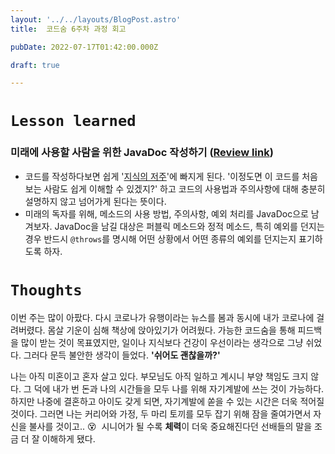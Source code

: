 ```yaml
---
layout: '../../layouts/BlogPost.astro'
title:  코드숨 6주차 과정 회고

pubDate: 2022-07-17T01:42:00.000Z

draft: true

---
```


# `Lesson learned`

### 미래에 사용할 사람을 위한 JavaDoc 작성하기 ([Review link](https://github.com/CodeSoom/spring-week6-assignment-1/pull/65#discussion_r917852384))

- 코드를 작성하다보면 쉽게 '[지식의 저주](https://ko.wikipedia.org/wiki/%EC%A7%80%EC%8B%9D%EC%9D%98_%EC%A0%80%EC%A3%BC)'에 빠지게 된다. '이정도면 이 코드를 처음 보는 사람도 쉽게 이해할 수 있겠지?' 하고 코드의 사용법과 주의사항에 대해 충분히 설명하지 않고 넘어가게 된다는 뜻이다.
- 미래의 독자를 위해, 메소드의 사용 방법, 주의사항, 예외 처리를 JavaDoc으로 남겨보자. JavaDoc을 남길 대상은 퍼블릭 메소드와 정적 메소드, 특히 예외를 던지는 경우 반드시 `@throws`를 명시해 어떤 상황에서 어떤 종류의 예외를 던지는지 표기하도록 하자.

# `Thoughts`

이번 주는 많이 아팠다. 다시 코로나가 유행이라는 뉴스를 봄과 동시에 내가 코로나에 걸려버렸다. 몸살 기운이 심해 책상에 앉아있기가 어려웠다. 가능한 코드숨을 통해 피드백을 많이 받는 것이 목표였지만, 일이나 지식보다 건강이 우선이라는 생각으로 그냥 쉬었다. 그러다 문득 불안한 생각이 들었다. **'쉬어도 괜찮을까?'**

나는 아직 미혼이고 혼자 살고 있다. 부모님도 아직 일하고 계시니 부양 책임도 크지 않다. 그 덕에 내가 번 돈과 나의 시간들을 모두 나를 위해 자기계발에 쓰는 것이 가능하다. 하지만 나중에 결혼하고 아이도 갖게 되면, 자기계발에 쏟을 수 있는 시간은 더욱 적어질 것이다. 그러면 나는 커리어와 가정, 두 마리 토끼를 모두 잡기 위해 잠을 줄여가면서 자신을 불사를 것이고.. 😵  시니어가 될 수록 **체력**이 더욱 중요해진다던 선배들의 말을 조금 더 잘 이해하게 됐다.
